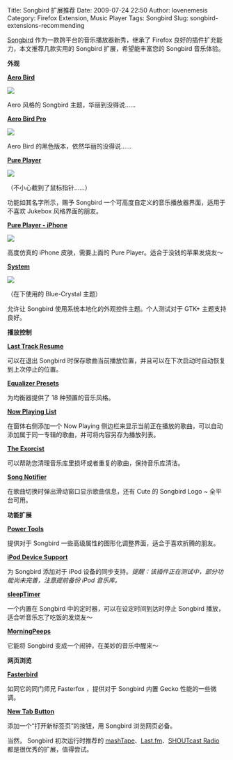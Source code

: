 Title: Songbird 扩展推荐
Date: 2009-07-24 22:50
Author: lovenemesis
Category: Firefox Extension, Music Player
Tags: Songbird
Slug: songbird-extensions-recommending

[Songbird](http://linuxtoy.org/archives/songbird-120-released.html)
作为一款跨平台的音乐播放器新秀，继承了 Firefox
良好的插件扩充能力，本文推荐几款实用的 Songbird 扩展，希望能丰富您的
Songbird 音乐体验。

**外观**

[**Aero Bird**](http://addons.songbirdnest.com/addon/1321)

[![](http://i.linuxtoy.org/images/2009/07/screenshot-songbird-aerobird-300x215.png)](http://i.linuxtoy.org/images/2009/07/screenshot-songbird-aerobird.png)

Aero 风格的 Songbird 主题，华丽到没得说……

[**Aero Bird Pro**](http://addons.songbirdnest.com/addon/1416)

[![](http://i.linuxtoy.org/images/2009/07/screenshot-songbird-aerobirdpro-300x215.png)](http://i.linuxtoy.org/images/2009/07/screenshot-songbird-aerobirdpro.png)

Aero Bird 的黑色版本，依然华丽的没得说……

[**Pure Player**](http://addons.songbirdnest.com/addon/1478)

[![](http://i.linuxtoy.org/images/2009/07/screenshot-songbird-pure-player-default.png)](http://i.linuxtoy.org/images/2009/07/screenshot-songbird-pure-player-default.png)

（不小心截到了鼠标指针……）

功能如其名字所示，赐予 Songbird
一个可高度自定义的音乐播放器界面，适用于不喜欢 Jukebox 风格界面的朋友。

[**Pure Player - iPhone**](http://addons.songbirdnest.com/addon/1590)

[![](http://i.linuxtoy.org/images/2009/07/screenshot-songbird-pure-player-iphone-163x300.png)](http://i.linuxtoy.org/images/2009/07/screenshot-songbird-pure-player-iphone.png)

高度仿真的 iPhone 皮肤，需要上面的 Pure Player。适合于没钱的苹果发烧友～

[**System**](http://addons.songbirdnest.com/addon/1541)

[![](http://i.linuxtoy.org/images/2009/07/screenshot-songbird-system-300x221.png)](http://i.linuxtoy.org/images/2009/07/screenshot-songbird-system.png)

（在下使用的 Blue-Crystal 主题）

允许让 Songbird 使用系统本地化的外观控件主题。个人测试对于 GTK+
主题支持良好。

**播放控制**

[**Last Track Resume**](http://addons.songbirdnest.com/addon/1433)

可以在退出 Songbird
时保存歌曲当前播放位置，并且可以在下次启动时自动恢复到上次停止的位置。

[**Equalizer Presets**](http://addons.songbirdnest.com/addon/1620)

为均衡器提供了 18 种预置的音乐风格。

[**Now Playing List**](http://addons.songbirdnest.com/addon/96)

在窗体右侧添加一个 Now Playing
侧边栏来显示当前正在播放的歌曲，可以自动添加属于同一专辑的歌曲，并可将内容另存为播放列表。

[**The Exorcist**](http://addons.songbirdnest.com/addon/216)

可以帮助您清理音乐库里损坏或者重复的歌曲，保持音乐库清洁。

[**Song Notifier**](http://addons.songbirdnest.com/addon/39)

在歌曲切换时弹出滑动窗口显示歌曲信息，还有 Cute 的 Songbird Logo ~
全平台可用。

**功能扩展**

[**Power Tools**](http://addons.songbirdnest.com/addon/1629)

提供对于 Songbird 一些高级属性的图形化调整界面，适合于喜欢折腾的朋友。

[**iPod Device Support**](http://addons.songbirdnest.com/addon/12)

为 Songbird 添加对于 iPod
设备的同步支持。*提醒：该插件正在测试中，部分功能尚未完善，注意提前备份
iPod 音乐库。*

[**sleepTimer**](http://addons.songbirdnest.com/addon/1641)

一个内置在 Songbird 中的定时器，可以在设定时间到达时停止 Songbird
播放，适合听音乐忘了吃饭的发烧友～

[**MorningPeeps**](http://addons.songbirdnest.com/addon/1264)

它能将 Songbird 变成一个闹钟，在美妙的音乐中醒来～

**网页浏览**

[**Fasterbird**](http://addons.songbirdnest.com/addon/149)

如同它的同门师兄 Fasterfox ，提供对于 Songbird 内置 Gecko
性能的一些微调。

[**New Tab Button**](http://addons.songbirdnest.com/addon/1345)

添加一个“打开新标签页”的按钮，用 Songbird 浏览网页必备。

当然， Songbird 初次运行时推荐的
[mashTape](http://addons.songbirdnest.com/addon/73)、[Last.fm](http://addons.songbirdnest.com/addon/106)、[SHOUTcast
Radio](http://addons.songbirdnest.com/addon/1205)
都是很优秀的扩展，值得尝试。
